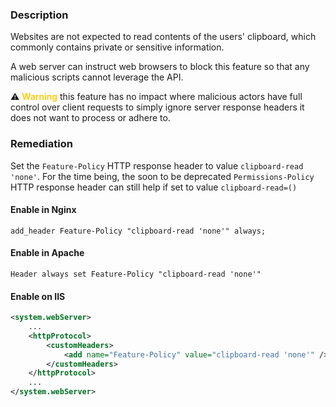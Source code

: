 ### Description

Websites are not expected to read contents of the users' clipboard, which commonly contains private or sensitive information.

A web server can instruct web browsers to block this feature so that any malicious scripts cannot leverage the API.

:warning: <span style="color: #ffca00; font-weight: 600;">Warning</span> this feature has no impact where malicious actors have full control over client requests to simply ignore server response headers it does not want to process or adhere to.

### Remediation

Set the `Feature-Policy` HTTP response header to value `clipboard-read 'none'`.
For the time being, the soon to be deprecated `Permissions-Policy` HTTP response header can still help if set to value `clipboard-read=()`

#### Enable in Nginx

```
add_header Feature-Policy "clipboard-read 'none'" always;
```

#### Enable in Apache

```
Header always set Feature-Policy "clipboard-read 'none'"
```

#### Enable on IIS

```xml
<system.webServer>
    ...
    <httpProtocol>
        <customHeaders>
            <add name="Feature-Policy" value="clipboard-read 'none'" />
        </customHeaders>
    </httpProtocol>
    ...
</system.webServer>
```
